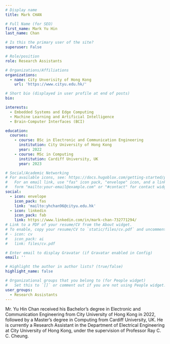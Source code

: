 ```yaml
---
# Display name
title: Mark CHAN

# Full Name (for SEO)
first_name: Mark Yu Hin
last_name: Chan

# Is this the primary user of the site?
superuser: False

# Role/position
role: Research Assistants

# Organizations/Affiliations
organizations:
  - name: City Unverisity of Hong Kong
    url: 'https://www.cityu.edu.hk/'

# Short bio (displayed in user profile at end of posts)
bio: 

interests:
  - Embedded Systems and Edge Computing
  - Machine Learning and Artificial Intelligence
  - Brain-Computer Interfaces (BCI)

education:
  courses:
    - course: BSc in Electronic and Communication Engineering
      institution: City University of Hong Kong 
      year: 2022
    - course: MSc in Computing
      institution: Cardiff University, UK
      year: 2023  

# Social/Academic Networking
# For available icons, see: https://docs.hugoblox.com/getting-started/page-builder/#icons
#   For an email link, use "fas" icon pack, "envelope" icon, and a link in the
#   form "mailto:your-email@example.com" or "#contact" for contact widget.
social:
  - icon: envelope
    icon_pack: fas
    link: 'mailto:yhchan96@cityu.edu.hk'
  - icon: linkedin
    icon_pack: fab
    link: https://www.linkedin.com/in/mark-chan-732771294/    
# Link to a PDF of your resume/CV from the About widget.
# To enable, copy your resume/CV to `static/files/cv.pdf` and uncomment the lines below.
# - icon: cv
#   icon_pack: ai
#   link: files/cv.pdf

# Enter email to display Gravatar (if Gravatar enabled in Config)
email: ''

# Highlight the author in author lists? (true/false)
highlight_name: false

# Organizational groups that you belong to (for People widget)
#   Set this to `[]` or comment out if you are not using People widget.
user_groups:
  - Research Assistants
---
```


Mr. Yu Hin Chan received his Bachelor’s degree in Electronic and Communication Engineering from City University of Hong Kong in 2022, followed by a Master’s degree in Computing from Cardiff University, UK. He is currently a Research Assistant in the Department of Electrical Engineering at City University of Hong Kong, under the supervision of Professor Ray C. C. Cheung.